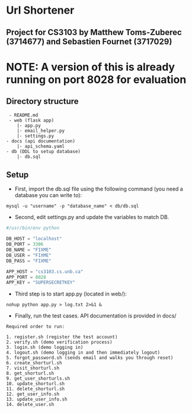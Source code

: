 # Url Shortener
Project for CS3103 by Matthew Toms-Zuberec (3714677) and Sebastien Fournet (3717029)
-------------------
# NOTE: A version of this is already running on port 8028 for evaluation

## Directory structure
```
 - README.md
 - web (flask app)
    |- app.py
    |- email_helper.py
    |- settings.py
- docs (api documentation)
    |- api_schema.yaml
- db (DDL to setup database)
    |- db.sql
```

## Setup
- First, import the db.sql file using the following command (you need a database you can write to):
```shell 
mysql -u "username" -p "database_name" < db/db.sql
```
- Second, edit settings.py and update the variables to match DB.
```python
#/usr/bin/env python

DB_HOST = "localhost"
DB_PORT = 3306
DB_NAME = "FIXME"
DB_USER = "FIXME"
DB_PASS = "FIXME"

APP_HOST = "cs3103.cs.unb.ca"
APP_PORT = 8028
APP_KEY = "SUPERSECRETKEY"
```
- Third step is to start app.py (located in web/):
```shell
nohup python app.py > log.txt 2>&1 &
```
- Finally, run the test cases. API documentation is provided in docs/
```
Required order to run:

1. register.sh (register the test account)
2. verify.sh (demo verification process)
3. login.sh (demo logging in)
4. logout.sh (demo logging in and then immediately logout)
5. forgot_password.sh (sends email and walks you through reset)
6. create_shorturl.sh
7. visit_shorturl.sh
8. get_shorturl.sh
9. get_user_shorturls.sh
10. update_shorturl.sh
11. delete_shorturl.sh
12. get_user_info.sh
13. update_user_info.sh
14. delete_user.sh
```

